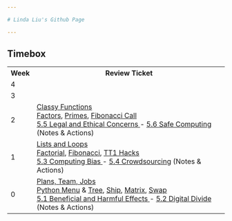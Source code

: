 ```yaml
---

# Linda Liu's Github Page

---
```


## Timebox

<table>
   <tr>
    <th>Week</th>
    <th>Review Ticket</th>
   </tr>
  
   <tr>
    <td>4</td>
    <td></td>
   </tr>
  
   <tr>
    <td>3</td>
    <td></td>
   </tr>
  
   <tr>
    <td>2</td>
      <td><a href="https://github.com/LindaLiu1202/lindaliu/issues/3">Classy Functions</a><br>
       <a href="https://replit.com/@linltl135135/lindaliu1202#week2/factors.py">Factors</a>, <a href="https://replit.com/@linltl135135/lindaliu1202#week2/primes.py">Primes</a>, <a href="https://replit.com/@linltl135135/lindaliu1202#week2/fiboCall.py">Fibonacci Call</a><br>
       <a href="https://lindaliu1202.github.io/lindaliu/collegeboard/5.5">5.5 Legal and Ethical Concerns </a>- <a href="https://lindaliu1202.github.io/lindaliu/collegeboard/5.6">5.6 Safe Computing</a> (Notes & Actions)</td>
   </tr>
  
   <tr>
    <td>1</td>
    <td><a href="https://github.com/LindaLiu1202/lindaliu/issues/2">Lists and Loops</a><br>
       <a href="https://replit.com/@linltl135135/lindaliu1202#week1/factorial.py">Factorial</a>, <a href="https://replit.com/@linltl135135/lindaliu1202#week1/fibonacci.py">Fibonacci</a>, <a href="https://replit.com/@linltl135135/lindaliu1202#week1/TT1.py">TT1 Hacks</a><br>
       <a href="https://lindaliu1202.github.io/lindaliu/collegeboard/5.3">5.3 Computing Bias </a>- <a href="https://lindaliu1202.github.io/lindaliu/collegeboard/5.4">5.4 Crowdsourcing</a> (Notes & Actions)</td>
   </tr>
   
   <tr>
    <td>0</td>
    <td><a href="https://github.com/LindaLiu1202/lindaliu/issues/1">Plans, Team, Jobs</a><br>
       <a href="https://replit.com/@linltl135135/lindaliu1202#main.py">Python Menu</a> & <a href="https://replit.com/@linltl135135/lindaliu1202#week0/tree.py">Tree</a>, <a href="https://replit.com/@linltl135135/lindaliu1202#week0/ship.py">Ship</a>, <a href="https://replit.com/@linltl135135/lindaliu1202#week0/matrix.py ">Matrix</a>, <a href="https://replit.com/@linltl135135/lindaliu1202#week0/swap.py">Swap</a><br>
       <a href="https://lindaliu1202.github.io/lindaliu/collegeboard/5.1">5.1 Beneficial and Harmful Effects </a>- <a href="https://lindaliu1202.github.io/lindaliu/collegeboard/5.2">5.2 Digital Divide</a> (Notes & Actions)</td>
   </tr>
